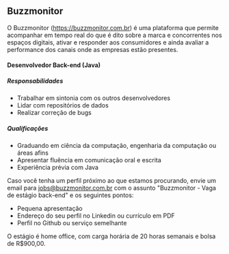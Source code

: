 ## Buzzmonitor
O Buzzmonitor (https://buzzmonitor.com.br) é uma plataforma que permite acompanhar em tempo real do que é dito sobre a marca e concorrentes nos espaços digitais, ativar e responder aos consumidores e ainda avaliar a performance dos canais onde as empresas estão presentes.

#### Desenvolvedor Back-end (Java)

##### Responsabilidades
* Trabalhar em sintonia com os outros desenvolvedores
* Lidar com repositórios de dados
* Realizar correção de bugs

##### Qualificações
* Graduando em ciência da computação, engenharia da computação ou áreas afins
* Apresentar fluência em comunicação oral e escrita
* Experiência prévia com Java

Caso você tenha um perfil próximo ao que estamos procurando, envie um email para jobs@buzzmonitor.com.br com o assunto "Buzzmonitor - Vaga de estágio back-end" e os seguintes pontos:

* Pequena apresentação
* Endereço do seu perfil no Linkedin ou currículo em PDF
* Perfil no Github ou serviço semelhante

O estágio é home office, com carga horária de 20 horas semanais e bolsa de R$900,00.
